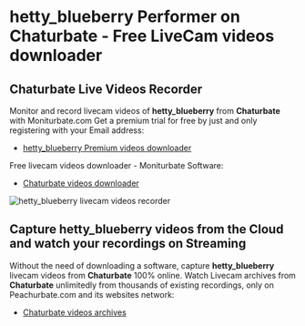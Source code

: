 # hetty_blueberry Performer on Chaturbate - Free LiveCam videos downloader

## Chaturbate Live Videos Recorder

Monitor and record livecam videos of **hetty_blueberry** from **Chaturbate** with Moniturbate.com
Get a premium trial for free by just and only registering with your Email address:
* [hetty_blueberry Premium videos downloader](https://moniturbate.com/request-demo-licence-key.html)

Free livecam videos downloader - Moniturbate Software:
* [Chaturbate videos downloader](https://moniturbate.com/moniturbate-download-software.html)

![hetty_blueberry livecam videos recorder](https://peachurnet.com/templates/moniturbate-software.png)


## Capture hetty_blueberry videos from the Cloud and watch your recordings on Streaming

Without the need of downloading a software, capture **hetty_blueberry** livecam videos from **Chaturbate** 100% online.
Watch Livecam archives from **Chaturbate** unlimitedly from thousands of existing recordings, only on Peachurbate.com and its websites network:
* [Chaturbate videos archives](https://peachurnet.com/)
